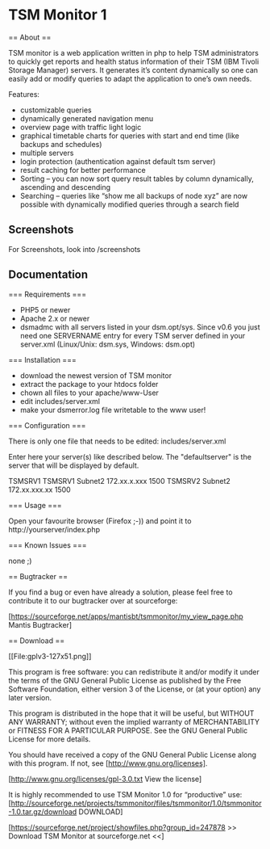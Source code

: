 TSM Monitor 1
=============
  
== About ==
  
TSM monitor is a web application written in php to help TSM administrators to quickly get reports and health status information of their TSM  (IBM Tivoli Storage Manager) servers. It generates it’s content dynamically so one can easily add or modify queries to adapt the application to one’s own needs.
  
Features:
  
* customizable queries
* dynamically generated navigation menu
* overview page with traffic light logic
* graphical timetable charts for queries with start and end time (like backups and schedules)
* multiple servers
* login protection (authentication against default tsm server)
* result caching for better performance
* Sorting – you can now sort query result tables by column dynamically, ascending and descending
* Searching – queries like “show me all backups of node xyz” are now possible with dynamically modified queries through a search field
  
Screenshots
-----------

For Screenshots, look into /screenshots  
  
Documentation
-------------

=== Requirements ===

* PHP5 or newer
* Apache 2.x or newer
* dsmadmc with all servers listed in your dsm.opt/sys. Since v0.6 you just need one SERVERNAME entry for every TSM server defined in your server.xml (Linux/Unix: dsm.sys, Windows: dsm.opt)



=== Installation ===

* download the newest version of TSM monitor
* extract the package to your htdocs folder
* chown all files to your apache/www-User
* edit includes/server.xml
* make your dsmerror.log file writetable to the www user!


=== Configuration ===

There is only one file that needs to be edited: includes/server.xml

Enter here your server(s) like described below. The "defaultserver" is the server that will be displayed by default.

  <config>
        <serverarray>
                <defaultserver>TSMSRV1</defaultserver>
                <server>
                        <servername>TSMSRV1</servername>
                        <description>Subnet2</description>
                        <ip>172.xx.x.xxx</ip>
                        <port>1500</port>
                </server>
                <server>
                        <servername>TSMSRV2</servername>
                        <description>Subnet2</description>
                        <ip>172.xx.xxx.xx</ip>
                        <port>1500</port>
                </server>
        </serverarray>
  </config>


=== Usage ===

Open your favourite browser (Firefox ;-)) and point it to http://yourserver/index.php


=== Known Issues ===

none ;)



== Bugtracker ==

If you find a bug or even have already a solution, please feel free to contribute it to our bugtracker over at sourceforge:

[https://sourceforge.net/apps/mantisbt/tsmmonitor/my_view_page.php Mantis Bugtracker]

== Download ==

[[File:gplv3-127x51.png]]

This program is free software: you can redistribute it and/or modify
it under the terms of the GNU General Public License as published by
the Free Software Foundation, either version 3 of the License, or
(at your option) any later version.

This program is distributed in the hope that it will be useful,
but WITHOUT ANY WARRANTY; without even the implied warranty of
MERCHANTABILITY or FITNESS FOR A PARTICULAR PURPOSE. See the
GNU General Public License for more details.

You should have received a copy of the GNU General Public License
along with this program. If not, see [http://www.gnu.org/licenses].

[http://www.gnu.org/licenses/gpl-3.0.txt View the license]

It is highly recommended to use TSM Monitor 1.0 for “productive” use: [http://sourceforge.net/projects/tsmmonitor/files/tsmmonitor/1.0/tsmmonitor-1.0.tar.gz/download DOWNLOAD]

[https://sourceforge.net/project/showfiles.php?group_id=247878 >> Download TSM Monitor at sourceforge.net <<]

